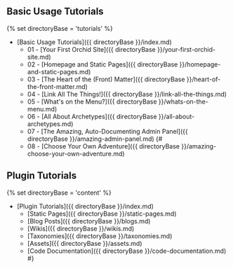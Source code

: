 ---
---

## Basic Usage Tutorials
{% set directoryBase = 'tutorials' %}
* [Basic Usage Tutorials]({{ directoryBase }}/index.md)
    * 01 - [Your First Orchid Site]({{ directoryBase }}/your-first-orchid-site.md)
    * 02 - [Homepage and Static Pages]({{ directoryBase }}/homepage-and-static-pages.md)
    * 03 - [The Heart of the (Front) Matter]({{ directoryBase }}/heart-of-the-front-matter.md)
    * 04 - [Link All The Things!]({{ directoryBase }}/link-all-the-things.md)
    * 05 - [What's on the Menu?]({{ directoryBase }}/whats-on-the-menu.md)
    * 06 - [All About Archetypes]({{ directoryBase }}/all-about-archetypes.md)
    * 07 - [The Amazing, Auto-Documenting Admin Panel]({{ directoryBase }}/amazing-admin-panel.md)
{#
    * 08 - [Choose Your Own Adventure]({{ directoryBase }}/amazing-choose-your-own-adventure.md)

## Plugin Tutorials
{% set directoryBase = 'content' %}
* [Plugin Tutorials]({{ directoryBase }}/index.md)
    * [Static Pages]({{ directoryBase }}/static-pages.md)
    * [Blog Posts]({{ directoryBase }}/blogs.md)
    * [Wikis]({{ directoryBase }}/wikis.md)
    * [Taxonomies]({{ directoryBase }}/taxonomies.md)
    * [Assets]({{ directoryBase }}/assets.md)
    * [Code Documentation]({{ directoryBase }}/code-documentation.md)
#}
